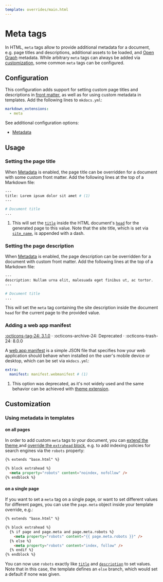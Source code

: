 ```yaml
---
template: overrides/main.html
---
```


# Meta tags

In HTML, `meta` tags allow to provide additional metadata for a document, e.g.
page titles and descriptions, additional assets to be loaded, and [Open Graph]
metadata. While arbitrary `meta` tags can always be added via [customization],
some common `meta` tags can be configured.

  [Open Graph]: https://ogp.me/
  [customization]: #customization

## Configuration

This configuration adds support for setting custom page titles and descriptions
in [front matter], as well as for using custom metadata in templates. Add the
following lines to `mkdocs.yml`:

``` yaml
markdown_extensions:
  - meta
```

See additional configuration options:

- [Metadata]

  [front matter]: https://jekyllrb.com/docs/front-matter/
  [Metadata]: ../setup/extensions/python-markdown.md#metadata

## Usage

### Setting the page title

When [Metadata] is enabled, the page title can be overridden for a document with
some custom front matter. Add the following lines at the top of a Markdown file:

``` bash
---
title: Lorem ipsum dolor sit amet # (1)
---

# Document title
...
```

1.  This will set the [`title`][title] inside the HTML document's [`head`][head]
    for the generated page to this value. Note that the site title, which is set
    via [`site_name`][site_name], is appended with a dash.

  [title]: https://developer.mozilla.org/en-US/docs/Web/HTML/Element/title
  [head]: https://developer.mozilla.org/en-US/docs/Web/HTML/Element/head
  [site_name]: https://www.mkdocs.org/user-guide/configuration/#site_name

### Setting the page description

When [Metadata] is enabled, the page description can be overridden for a
document with custom front matter. Add the following lines at the top of a
Markdown file:

``` bash
---
description: Nullam urna elit, malesuada eget finibus ut, ac tortor.
---

# Document title
...
```

This will set the `meta` tag containing the site description inside the
document `head` for the current page to the provided value.

<div class="mdx-deprecated" markdown>

### Adding a web app manifest

[:octicons-tag-24: 3.1.0][manifest support] ·
:octicons-archive-24: Deprecated ·
:octicons-trash-24: 8.0.0

A [web app manifest] is a simple JSON file that specifies how your web
application should behave when installed on the user's mobile device or desktop,
which can be set via `mkdocs.yml`:

``` yaml
extra:
  manifest: manifest.webmanifest # (1)
```

1.  This option was deprecated, as it's not widely used and the same behavior
    can be achieved with [theme extension].

  [web app manifest]: https://developers.google.com/web/fundamentals/web-app-manifest/
  [manifest support]: https://github.com/squidfunk/mkdocs-material/releases/tag/3.1.0
  [theme extension]: ../customization.md#extending-the-theme

</div>

## Customization

### Using metadata in templates

#### on all pages

In order to add custom `meta` tags to your document, you can [extend the theme
][theme extension] and [override the `extrahead` block][overriding blocks],
e.g. to add indexing policies for search engines via the `robots` property:

``` html
{% extends "base.html" %}

{% block extrahead %}
  <meta property="robots" content="noindex, nofollow" />
{% endblock %}
```

  [overriding blocks]: ../customization.md#overriding-blocks

#### on a single page

If you want to set a `meta` tag on a single page, or want to set different
values for different pages, you can use the `page.meta` object inside your
template override, e.g.:

``` html
{% extends "base.html" %}

{% block extrahead %}
  {% if page and page.meta and page.meta.robots %}
    <meta property="robots" content="{{ page.meta.robots }}" />
  {% else %}
    <meta property="robots" content="index, follow" />
  {% endif %}
{% endblock %}
```

You can now use `robots` exactly like [`title`][title] and
[`description`][description] to set values. Note that in this case, the
template defines an `else` branch, which would set a default if none was given.

  [title]: #setting-the-page-title
  [description]: #setting-the-page-description
